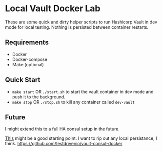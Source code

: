 # Local Vault Docker Lab

These are some quick and dirty helper scripts to run Hashicorp Vault in dev mode for local testing. Nothing is persisted between container restarts.

## Requirements

* Docker
* Docker-compose
* Make (optional)

## Quick Start

* `make start` OR `./start.sh` to start the vault container in dev mode and push it to the background.
* `make stop` OR `./stop.sh` to kill any container called `dev-vault`

## Future

I might extend this to a full HA consul setup in the future.

[This](https://github.com/samrocketman/docker-compose-ha-consul-vault-ui) might be a good starting point. I want to rip out any local persistance, I think.
https://github.com/testdrivenio/vault-consul-docker
